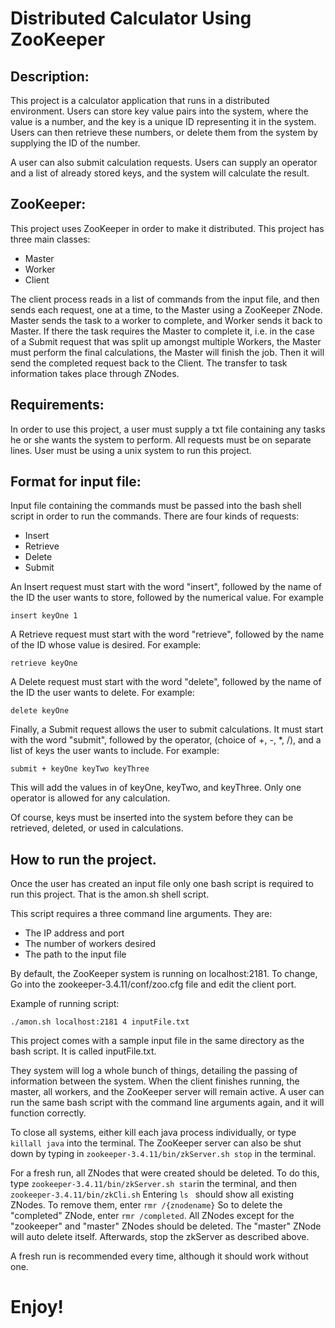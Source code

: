 <h1>Distributed Calculator Using ZooKeeper</h1>

<h2>Description:</h2>
This project is a calculator application that runs in a distributed environment.
Users can store key value pairs into the system, where the value is a number,
and the key is a unique ID representing it in the system. Users can then retrieve
these numbers, or delete them from the system by supplying the ID of the number.

A user can also submit calculation requests. Users can supply an operator 
and a list of already stored keys, and the system will calculate the result.  


<h2>ZooKeeper:</h2>
This project uses ZooKeeper in order to make it distributed. This project has
three main classes: 
<ul>
    <li>Master</li>
    <li>Worker</li>
    <li>Client</li>
</ul>
The client process reads in a list of commands from the input file, and then
sends each request, one at a time, to the Master using a ZooKeeper ZNode. 
Master sends the task to a worker to complete, and Worker sends it back to
Master. If there the task requires the Master to complete it, i.e. in the case 
of a Submit request that was split up amongst multiple Workers, the Master 
must perform the final calculations, the Master will finish the job. Then it 
will send the completed request back to the Client. The transfer to task 
information takes place through ZNodes.


<h2>Requirements:</h2>

In order to use this project, a user must supply a txt file containing any 
tasks he or she wants the system to perform. All requests must be on separate
lines. User must be using a unix system to run this project.

<h2>Format for input file:</h2>
Input file containing the commands must be passed into the bash shell
script in order to run the commands. There are four kinds of requests:
<ul>
    <li>Insert</li>
    <li>Retrieve</li>
    <li>Delete</li>
    <li>Submit</li>
</ul>

An Insert request must start with the word "insert", followed by the name 
of the ID the user wants to store, followed by the numerical value. For 
example 
```
insert keyOne 1
```

A Retrieve request must start with the word "retrieve", followed by 
the name of the ID whose value is desired. For example:

```
retrieve keyOne
```

A Delete request must start with the word "delete", followed by the 
name of the ID the user wants to delete. For example:

```
delete keyOne
```

Finally, a Submit request allows the user to submit calculations. It
must start with the word "submit", followed by the operator, (choice
of +, -, *, /), and a list of keys the user wants to include.
For example:

```
submit + keyOne keyTwo keyThree
```
This will add the values in of keyOne, keyTwo, and keyThree.
Only one operator is allowed for any calculation.

Of course, keys must be inserted into the system before they can
be retrieved, deleted, or used in calculations.

<h2>How to run the project.</h2>
Once the user has created an input file only one bash script is 
required to run this project. That is the amon.sh shell script.

This script requires a three command line arguments. They are:
<ul>
    <li>The IP address and port</li>
    <li>The number of workers desired</li>
    <li>The path to the input file</li>
</ul>

By default, the ZooKeeper system is running on localhost:2181. To change,
Go into the zookeeper-3.4.11/conf/zoo.cfg file and edit the client port.

Example of running script:
```
./amon.sh localhost:2181 4 inputFile.txt
```
This project comes with a sample input file in the same directory as the 
bash script. It is called inputFile.txt.

They system will log a whole bunch of things, detailing the passing of
information between the system. When the client finishes running, the master,
all workers, and the ZooKeeper server will remain active. A user can run 
the same bash script with the command line arguments again, and it will 
function correctly. 

To close all systems, either kill each java process individually, or 
type <code>killall java</code> into the terminal. The ZooKeeper server can
also be shut down by typing in <code>zookeeper-3.4.11/bin/zkServer.sh stop</code>
in the terminal.

For a fresh run, all ZNodes that were created should be deleted. To do this,
type <code>zookeeper-3.4.11/bin/zkServer.sh star</code>in the terminal, and then
<code>zookeeper-3.4.11/bin/zkCli.sh</code> Entering <code>ls </code> should
show all existing ZNodes. To remove them, enter <code>rmr /{znodename}</code>
So to delete the "completed" ZNode, enter <code>rmr /completed</code>.
All ZNodes except for the "zookeeper" and "master" ZNodes should be deleted.
The "master" ZNode will auto delete itself. Afterwards, stop the zkServer as
described above.

A fresh run is recommended every time, although it should work without one.

<h1>Enjoy!</h1>